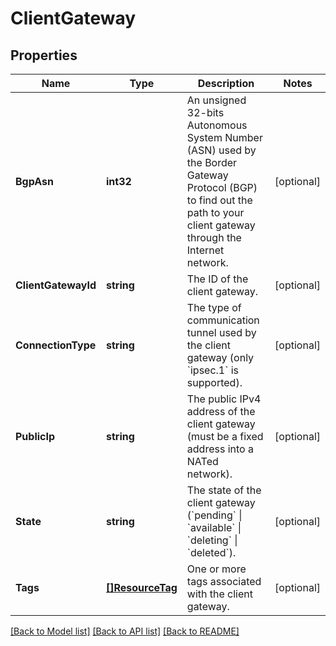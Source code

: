 # ClientGateway

## Properties

Name | Type | Description | Notes
------------ | ------------- | ------------- | -------------
**BgpAsn** | **int32** | An unsigned 32-bits Autonomous System Number (ASN) used by the Border Gateway Protocol (BGP) to find out the path to your client gateway through the Internet network. | [optional] 
**ClientGatewayId** | **string** | The ID of the client gateway. | [optional] 
**ConnectionType** | **string** | The type of communication tunnel used by the client gateway (only &#x60;ipsec.1&#x60; is supported). | [optional] 
**PublicIp** | **string** | The public IPv4 address of the client gateway (must be a fixed address into a NATed network). | [optional] 
**State** | **string** | The state of the client gateway (&#x60;pending&#x60; \\| &#x60;available&#x60; \\| &#x60;deleting&#x60; \\| &#x60;deleted&#x60;). | [optional] 
**Tags** | [**[]ResourceTag**](ResourceTag.md) | One or more tags associated with the client gateway. | [optional] 

[[Back to Model list]](../README.md#documentation-for-models) [[Back to API list]](../README.md#documentation-for-api-endpoints) [[Back to README]](../README.md)


